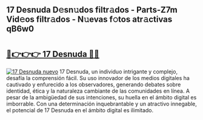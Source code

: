 ## 17 Desnuda D𝚎sn𝚞dos filtr𝚊dos - Parts-Z7m Vid𝚎os filtr𝚊dos - N𝚞evas f𝚘tos atr𝚊ctivas qB6w0

# <h2><a href="http://mbdegn.tromn.icu/?c=17+Desnuda">🔗👉👉👉 17 Desnuda 🔗🔗</a></h2>

[![17 Desnuda nuevo](https://i.imgur.com/pEAQMta.gif)](http://mbdegn.tromn.icu/?c=17+Desnuda)
17 Desnuda, un individuo intrigante y complejo, desafía la comprensión fácil. Su uso innovador de los medios digitales ha cautivado y enfurecido a los observadores, generando debates sobre identidad, ética y la naturaleza cambiante de las comunidades en línea. A pesar de la ambigüedad de sus intenciones, su huella en el ámbito digital es imborrable. Con una determinación inquebrantable y un atractivo innegable, el potencial de 17 Desnuda en el ámbito digital es ilimitado.

